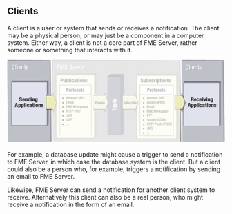 ## Clients ##

A client is a user or system that sends or receives a notification. The client may be a physical person, or may just be a component in a computer system. Either way, a client is not a core part of FME Server, rather someone or something that interacts with it.

![](./Images/Img4.002.NotificationClients.png)

For example, a database update might cause a trigger to send a notification to FME Server, in which case the database system is the client. But a client could also be a person who, for example, triggers a notification by sending an email to FME Server.

Likewise, FME Server can send a notification for another client system to receive. Alternatively this client can also be a real person, who might receive a notification in the form of an email.
